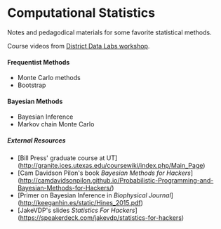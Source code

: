 # Computational Statistics

Notes and pedagodical materials for some favorite statistical methods.

Course videos from [District Data Labs workshop](https://districtdatalabs.squarespace.com/computational-statistics-with-python).

#### Frequentist Methods
- Monte Carlo methods
- Bootstrap

#### Bayesian Methods
- Bayesian Inference
- Markov chain Monte Carlo


##### External Resources
- [Bill Press' graduate course at UT] (http://granite.ices.utexas.edu/coursewiki/index.php/Main_Page)
- [Cam Davidson Pilon's book *Bayesian Methods for Hackers*] (http://camdavidsonpilon.github.io/Probabilistic-Programming-and-Bayesian-Methods-for-Hackers/)
- [Primer on Bayesian Inference in *Biophysical Journal*] (http://keeganhin.es/static/Hines_2015.pdf)
- [JakeVDP's slides *Statistics For Hackers*] (https://speakerdeck.com/jakevdp/statistics-for-hackers)
